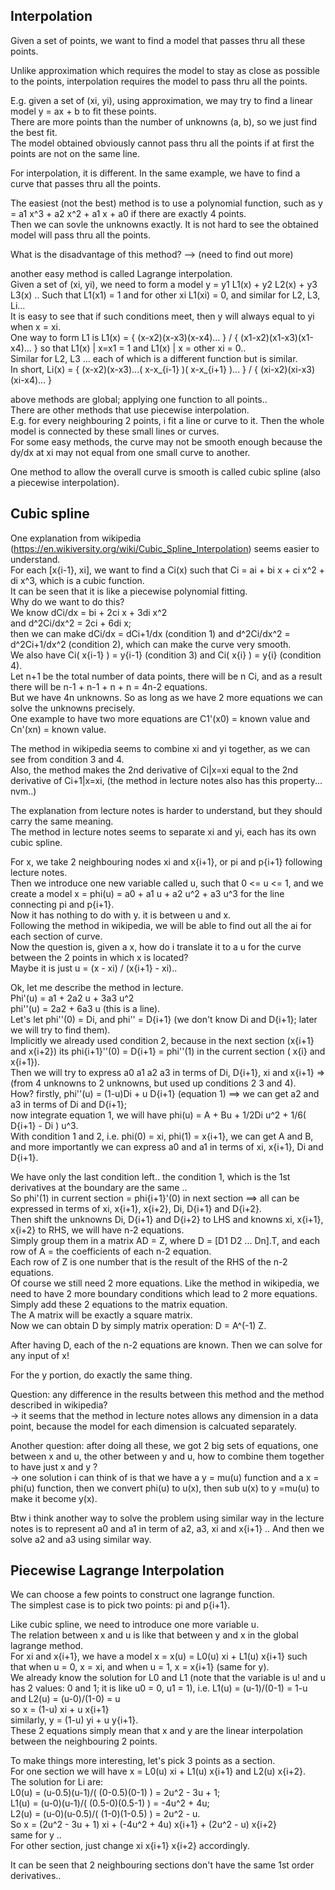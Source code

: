 Interpolation
---------------------------

Given a set of points, we want to find a model that passes thru all these points.

Unlike approximation which requires the model to stay as close as possible to the points,
interpolation requires the model to pass thru all the points.

E.g. given a set of (xi, yi), using approximation, we may try to find a linear model y = ax + b to fit these points.  
There are more points than the number of unknowns (a, b), so we just find the best fit.  
The model obtained obviously cannot pass thru all the points if at first the points are not on the same line.

For interpolation, it is different. 
In the same example, we have to find a curve that passes thru all the points.

The easiest (not the best) method is to use a polynomial function, 
such as y = a1 x^3 + a2 x^2 + a1 x + a0  if there are exactly 4 points.  
Then we can sovle the unknowns exactly. 
It is not hard to see the obtained model will pass thru all the points.

What is the disadvantage of this method? 
	--> (need to find out more)

another easy method is called Lagrange interpolation.  
Given a set of (xi, yi), we need to form a model y = y1 L1(x) + y2 L2(x) + y3 L3(x) ..
Such that L1(x1) = 1 and for other xi L1(xi) = 0, and similar for L2, L3, Li...  
It is easy to see that if such conditions meet, then y will always equal to yi when x = xi.  
One way to form L1 is L1(x) = { (x-x2)(x-x3)(x-x4)... } / { (x1-x2)(x1-x3)(x1-x4)... } 
so that L1(x) | x=x1 = 1 and L1(x) | x = other xi = 0..  
Similar for L2, L3 ... each of which is a different function but is similar.  
In short, Li(x) = { (x-x2)(x-x3)...( x-x_{i-1} )( x-x_{i+1} )... } / { (xi-x2)(xi-x3)(xi-x4)... } 


above methods are global; applying one function to all points..  
There are other methods that use piecewise interpolation.  
E.g. for every neighbouring 2 points, i fit a line or curve to it. 
Then the whole model is connected by these small lines or curves.  
For some easy methods, the curve may not be smooth enough because the dy/dx at xi may not equal from one small curve to another.

One method to allow the overall curve is smooth is called cubic spline (also a piecewise interpolation). 


Cubic spline
---------------------------

One explanation from wikipedia (https://en.wikiversity.org/wiki/Cubic_Spline_Interpolation) seems easier to understand.  
For each [x{i-1}, xi], we want to find a Ci(x) such that 
Ci = ai + bi x + ci x^2 + di x^3, which is a cubic function.  
It can be seen that it is like a piecewise polynomial fitting.  
Why do we want to do this?  
We know dCi/dx = bi + 2ci x + 3di x^2  
and d^2Ci/dx^2 = 2ci + 6di x;  
then we can make dCi/dx = dCi+1/dx (condition 1) and d^2Ci/dx^2 = d^2Ci+1/dx^2 (condition 2), which can make the curve very smooth.  
We also have Ci( x{i-1} ) = y{i-1} (condition 3) and Ci( x{i} ) = y{i} (condition 4).  
Let n+1 be the total number of data points, there will be n Ci, 
and as a result there will be n-1 + n-1 + n + n = 4n-2 equations.  
But we have 4n unknowns. 
So as long as we have 2 more equations we can solve the unknowns precisely.  
One example to have two more equations are C1'(x0) = known value and Cn'(xn) = known value.

The method in wikipedia seems to combine xi and yi together, as we can see from condition 3 and 4.  
Also, the method makes the 2nd derivative of Ci|x=xi equal to the 2nd derivative of Ci+1|x=xi,
(the method in lecture notes also has this property... nvm..)

The explanation from lecture notes is harder to understand, but they should carry the same meaning.  
The method in lecture notes seems to separate xi and yi, each has its own cubic spline.

For x, we take 2 neighbouring nodes xi and x{i+1}, or pi and p{i+1} following lecture notes.  
Then we introduce one new variable called u, such that 0 <= u <= 1, and we create a model
x = phi(u) = a0 + a1 u + a2 u^2 + a3 u^3 for the line connecting pi and p{i+1}.  
Now it has nothing to do with y. it is between u and x.  
Following the method in wikipedia, we will be able to find out all the ai for each section of curve.  
Now the question is, given a x, how do i translate it to a u for the curve between the 2 points in which x is located?  
Maybe it is just u = (x - xi) / (x{i+1} - xi)..

Ok, let me describe the method in lecture.  
Phi'(u) = a1 + 2a2 u + 3a3 u^2  
phi''(u) = 2a2 + 6a3 u  (this is a line).  
Let's let phi''(0) = Di, and phi'' = D{i+1} (we don't know Di and D{i+1}; later we will try to find them).  
Implicitly we already used condition 2, because in the next section (x{i+1} and x{i+2}) its phi{i+1}''(0) = D{i+1} = phi''(1) in the current section ( x{i} and x{i+1}).    
Then we will try to express a0 a1 a2 a3 in terms of Di, D{i+1}, xi and x{i+1} => (from 4 unknowns to 2 unknowns, but used up conditions 2 3 and 4).  
How? firstly, phi''(u) = (1-u)Di + u D{i+1} (equation 1) ==> we can get a2 and a3 in terms of Di and D{i+1};  
now integrate equation 1, we will have phi(u) = A + Bu + 1/2Di u^2 + 1/6( D{i+1} - Di ) u^3.  
With condition 1 and 2, i.e. phi(0) = xi, phi(1) = x{i+1}, we can get A and B, 
and more importantly we can express a0 and a1 in terms of xi, x{i+1}, Di and D{i+1}.

We have only the last condition left.. the condition 1, which is the 1st derivatives at the boundary are the same ..  
So phi'(1) in current section = phi{i+1}'(0) in next section ==> all can be expressed in terms of xi, x{i+1}, x{i+2}, Di, D{i+1} and D{i+2}.  
Then shift the unknowns Di, D{i+1} and D{i+2} to LHS and knowns xi, x{i+1}, x{i+2} to RHS, we will have n-2 equations.  
Simply group them in a matrix AD = Z, where D = [D1 D2 ... Dn].T, and each row of A = the coefficients of each n-2 equation.  
Each row of Z is one number that is the result of the RHS of the n-2 equations.  
Of course we still need 2 more equations. 
Like the method in wikipedia, we need to have 2 more boundary conditions which lead to 2 more equations.  
Simply add these 2 equations to the matrix equation.  
The A matrix will be exactly a square matrix.   
Now we can obtain D by simply matrix operation: D = A^(-1) Z.

After having D, each of the n-2 equations are known.
Then we can solve for any input of x!  

For the y portion, do exactly the same thing.

Question: any difference in the results between this method and the method described in wikipedia?  
    -> it seems that the method in lecture notes allows any dimension in a data point, because the model for each dimension is calcuated separately.

Another question: after doing all these, we got 2 big sets of equations, one between x and u, the other between y and u,
how to combine them together to have just x and y ?  
    -> one solution i can think of is that we have a y = mu(u) function and a x = phi(u) function, then we convert phi(u) to u(x), then sub u(x) to y =mu(u) to make it become y(x).

Btw i think another way to solve the problem using similar way in the lecture notes is 
to represent a0 and a1 in term of a2, a3, xi and x{i+1} .. 
And then we solve a2 and a3 using similar way.


Piecewise Lagrange Interpolation
-------------------------------------

We can choose a few points to construct one lagrange function.  
The simplest case is to pick two points: pi and p{i+1}.

Like cubic spline, we need to introduce one more variable u.  
The relation between x and u is like that between y and x in the global lagrange method.  
For xi and x{i+1}, we have a model x = x(u) = L0(u) xi + L1(u) x{i+1} such that 
when u = 0, x = xi, and when u = 1, x = x{i+1} (same for y).  
We already know the solution for L0 and L1 
(note that the variable is u! and u has 2 values: 0 and 1; it is like u0 = 0, u1 = 1), 
i.e. L1(u) = (u-1)/(0-1) = 1-u and L2(u) = (u-0)/(1-0) = u  
so x = (1-u) xi + u x{i+1}  
similarly, y = (1-u) yi + u y{i+1}.  
These 2 equations simply mean that x and y are the linear interpolation between the neighbouring 2 points.  

To make things more interesting, let's pick 3 points as a section.  
For one section we will have x = L0(u) xi + L1(u) x{i+1} and L2(u) x{i+2}.  
The solution for Li are:  
L0(u) = (u-0.5)(u-1)/( (0-0.5)(0-1) ) = 2u^2 - 3u + 1;  
L1(u) = (u-0)(u-1)/( (0.5-0)(0.5-1) ) = -4u^2 + 4u;  
L2(u) = (u-0)(u-0.5)/( (1-0)(1-0.5) ) = 2u^2 - u.  
So x = (2u^2 - 3u + 1) xi + (-4u^2 + 4u) x{i+1} + (2u^2 - u) x{i+2}   
same for y ..  
For other section, just change xi x{i+1} x{i+2} accordingly.

It can be seen that 2 neighbouring sections don't have the same 1st order derivatives..
